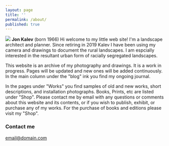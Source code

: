 ```yaml
---
layout: page
title: ''
permalink: /about/
published: true
---
```


![]({{site.baseurl}}/https://avatars.githubusercontent.com/u/81805797?s=400&u=c6d3b73a5e92223ed00b39d01ce8a9ed4d0bece0&v=4)
**Jon Kalev** (born 1966) 
Hi welcome to my little web site! I'm a landscape architect and planner. Since retiring in 2019 Kalev I have  been using my camera and drawings to document the rural landscapes. 
I am espcially interested in the resultant urban form of racially segregated landscapes.


This website is an archive of my photography and drawings. It is a work in progress. Pages will be updated and new ones will be added continuously. In the main column under the "blog" ink you find my ongoing journal. 

In the pages under "Works" you find samples of old and new works, short descriptions, and installation photographs. Books, Prints, etc are listed under "Shop".
Please contact me by email with any questions or comments about this website and its contents, or if you wish to publish, exhibit, or purchase any of my works. For the purchase of books and editions please visit my "Shop".

### Contact me

[email@domain.com](mailto:email@domain.com)
